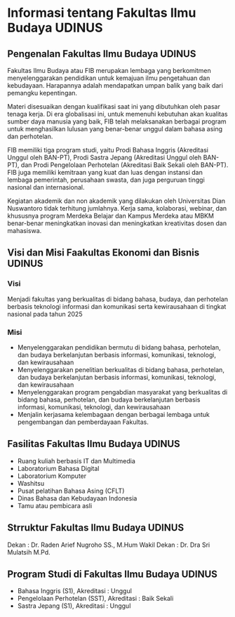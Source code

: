 # Informasi tentang Fakultas Ilmu Budaya UDINUS

## Pengenalan Fakultas Ilmu Budaya UDINUS

Fakultas Ilmu Budaya atau FIB merupakan lembaga yang berkomitmen menyelenggarakan pendidikan untuk kemajuan ilmu pengetahuan dan kebudayaan. Harapannya adalah mendapatkan umpan balik yang baik dari pemangku kepentingan.

Materi disesuaikan dengan kualifikasi saat ini yang dibutuhkan oleh pasar tenaga kerja. Di era globalisasi ini, untuk memenuhi kebutuhan akan kualitas sumber daya manusia yang baik, FIB telah melaksanakan berbagai program untuk menghasilkan lulusan yang benar-benar unggul dalam bahasa asing dan perhotelan.

FIB memiliki tiga program studi, yaitu Prodi Bahasa Inggris (Akreditasi Unggul oleh BAN-PT), Prodi Sastra Jepang (Akreditasi Unggul oleh BAN-PT), dan Prodi Pengelolaan Perhotelan (Akreditasi Baik Sekali  oleh BAN-PT). FIB juga memiliki kemitraan yang kuat dan luas dengan instansi dan lembaga pemerintah, perusahaan swasta, dan juga perguruan tinggi nasional dan internasional.

Kegiatan akademik dan non akademik yang dilakukan oleh Universitas Dian Nuswantoro tidak terhitung jumlahnya. Kerja sama, kolaborasi, webinar, dan khususnya program Merdeka Belajar dan Kampus Merdeka atau MBKM benar-benar meningkatkan inovasi dan meningkatkan kreativitas dosen dan mahasiswa.

## Visi dan Misi Faakultas Ekonomi dan Bisnis UDINUS

### Visi

Menjadi fakultas yang berkualitas di bidang bahasa, budaya, dan perhotelan berbasis teknologi informasi dan komunikasi serta kewirausahaan di tingkat nasional pada tahun 2025

### Misi

- Menyelenggarakan pendidikan bermutu di bidang bahasa, perhotelan, dan budaya berkelanjutan berbasis informasi, komunikasi, teknologi, dan kewirausahaan
- Menyelenggarakan penelitian berkualitas di bidang bahasa, perhotelan, dan budaya berkelanjutan berbasis informasi, komunikasi, teknologi, dan kewirausahaan
- Menyelenggarakan program pengabdian masyarakat yang berkualitas di bidang bahasa, perhotelan, dan budaya berkelanjutan berbasis informasi, komunikasi, teknologi, dan kewirausahaan
- Menjalin kerjasama kelembagaan dengan berbagai lembaga untuk pengembangan dan pemberdayaan Fakultas.

## Fasilitas Fakultas Ilmu Budaya UDINUS

- Ruang kuliah berbasis IT dan Multimedia
- Laboratorium Bahasa Digital
- Laboratorium Komputer
- Washitsu
- Pusat pelatihan Bahasa Asing (CFLT)
- Dinas Bahasa dan Kebudayaan Indonesia
- Tamu atau pembicara asli

## Strruktur Fakultas Ilmu Budaya UDINUS

Dekan : Dr. Raden Arief Nugroho SS., M.Hum
Wakil Dekan : Dr. Dra Sri Mulatsih M.Pd.

## Program Studi di Fakultas Ilmu Budaya UDINUS

- Bahasa Inggris (S1), Akreditasi : Unggul
- Pengelolaan Perhotelan (SST), Akreditasi : Baik Sekali
- Sastra Jepang (S1), Akreditasi : Unggul
 